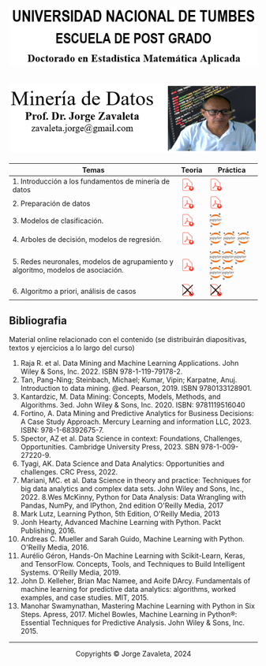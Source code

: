 ![UNT](images/untumbes.PNG)
---
![BIO](images/bio-zava.PNG)
---

| Temas                                                  | Teoria |     Práctica    |
|--------------------------------------------------------|--------|-----------------|
| 1. Introducción a los fundamentos de minería de datos | [<img src="images/pdf1.png" alt="pdf" width="25"/>](pdf/01_intro_mineria_de_datos_2024.pdf) | [<img src="images/pdf1.png" alt="pdf" width="25"/>](pdf/01_ambientes_de_programacao_2024.pdf)|
| 2. Preparación de datos | [<img src="images/pdf1.png" alt="pdf" width="25"/>](pdf/02a_procesamiento_de_datos.pdf)| [<img src="images/pdf1.png" alt="pdf" width="25"/>](preparacion_datos.ipynb)|
| 3. Modelos de clasificación. |  [<img src="images/pdf1.png" alt="pdf" width="25"/>](pdf/clasificacion.pdf) |  [<img src="images/Jupyter.png" alt="pdf" width="25"/>](clasificacion.ipynb) |
| 4. Arboles de decisión, modelos de regresión.|  [<img src="images/pdf1.png" alt="pdf" width="25"/>](pdf/arboles_regresion.pdf) |  [<img src="images/Jupyter.png" alt="jupyter" width="25"/>](clasificacion_algoritmos.ipynb) [<img src="images/Jupyter.png" alt="jupyter" width="25"/>](naive_bayes.ipynb) [<img src="images/Jupyter.png" alt="jupyter" width="25"/>](mlp.ipynb)|
| 5. Redes neuronales, modelos de agrupamiento y algoritmo, modelos de asociación.|  [<img src="images/pdf1.png" alt="pdf" width="25"/>](pdf/rn.pdf) |  [<img src="images/Jupyter.png" alt="jupyter" width="25"/>](clustering_v0.ipynb)[<img src="images/Jupyter.png" alt="jupyter" width="25"/>](clustering_v1.ipynb)[<img src="images/Jupyter.png" alt="jupyter" width="25"/>](h_clustering.ipynb)[<img src="images/Jupyter.png" alt="jupyter" width="25"/>](db_clustering.ipynb)[<img src="images/Jupyter.png" alt="jupyter" width="25"/>](s_clustering.ipynb) |
| 6. Algoritmo a priori, análisis de casos|  [<img src="images/pdf2.png" alt="pdf" width="25"/>](DM_not_found.md) |  [<img src="images/pdf2.png" alt="jupyter" width="25"/>](DM_not_found.md) |

## Bibliografia

Material online relacionado con el contenido (se distribuirán diapositivas, textos y ejercicios a lo largo del curso)

1. Raja R. et al. Data Mining and Machine Learning Applications. John Wiley & Sons, Inc. 2022. ISBN 978-1-119-79178-2.
2. Tan, Pang-Ning; Steinbach, Michael; Kumar, Vipin; Karpatne, Anuj. Introduction to data mining. @ed. Pearson, 2019. ISBN 9780133128901.
3. Kantardzic, M. Data Mining: Concepts, Models, Methods, and Algorithms. 3ed. John Wiley & Sons, Inc. 2020. ISBN: 9781119516040
4. Fortino, A. Data Mining and Predictive Analytics for Business Decisions: A Case Study Approach. Mercury Learning and information LLC, 2023. ISBN: 978-1-68392675-7.
5. Spector, AZ et al.  Data Science in context: Foundations, Challenges, Opportunities. Cambridge University Press, 2023. SBN 978-1-009-27220-9.
6. Tyagi, AK. Data Science and Data Analytics: Opportunities and challenges. CRC Press, 2022.
7. Mariani, MC. et al. Data Science in theory and practice: Techniques for big data analytics and complex data sets. John Wiley and Sons, Inc., 2022.
8.Wes McKinny, Python for Data Analysis: Data Wrangling with Pandas, NumPy, and IPython, 2nd edition O'Reilly Media, 2017
9. Mark Lutz, Learning Python, 5th Edition, O'Reilly Media, 2013
10. Jonh Hearty, Advanced Machine Learning with Python. Packt Publishing, 2016.
11. Andreas C. Mueller and Sarah Guido, Machine Learning with Python. O'Reilly Media, 2016.
12. Aurélio Géron, Hands-On Machine Learning with Scikit-Learn, Keras, and TensorFlow. Concepts, Tools, and Techniques to Build Intelligent Systems. O'Reilly Media, 2019.
13. John D. Kelleher, Brian Mac Namee, and Aoife DArcy. Fundamentals of machine learning for predictive data analytics: algorithms, worked examples, and case studies. MIT, 2015.
14. Manohar Swamynathan, Mastering Machine Learning with Python in Six Steps. Apress, 2017. Michel Bowles, Machine Learning in Python®: Essential Techniques for Predictive Analysis. John Wiley & Sons, Inc. 2015.



---
 <center> Copyrights &copy; Jorge Zavaleta, 2024 </center>
